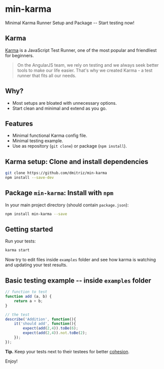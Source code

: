 # min-karma
Minimal Karma Runner Setup and Package -- Start testing now!

## Karma
[Karma](http://karma-runner.github.io/0.13/index.html) is a JavaScript Test Runner, one of the most popular and friendliest for beginners.

> On the AngularJS team, we rely on testing and we always seek better tools to make our life easier. That's why we created
Karma - a test runner that fits all our needs.

## Why?
- Most setups are bloated with unnecessary options.
- Start clean and minimal and extend as you go.

## Features
- Minimal functional Karma config file.
- Minimal testing example.
- Use as repository (`git clone`) or package (`npm install`). 

## Karma setup: Clone and install dependencies
```sh
git clone https://github.com/dmitriz/min-karma
npm install --save-dev
```

## Package `min-karma`: Install with `npm`
In your main project directory (should contain `package.json`):
```sh
npm install min-karma --save
```

## Getting started
Run your tests:
```sh
karma start
```
Now try to edit files inside `examples` folder and see how karma is watching and updating your test results.

## Basic testing example -- inside `examples` folder
```js
// function to test
function add (a, b) {
	return a + b;
}

// the test
describe('Addition', function(){
	it('should add', function(){
		expect(add(2,4)).toBe(6);
		expect(add(2,4)).not.toBe(2);
	});
});
```

**Tip.** Keep your tests next to their testees for better [cohesion](https://en.wikipedia.org/wiki/Cohesion_(computer_science)). 

Enjoy!
